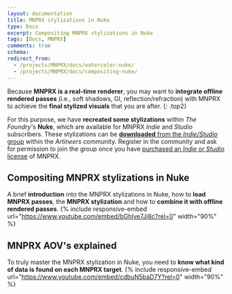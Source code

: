 ```yaml
---
layout: documentation
title: MNPRX stylizations in Nuke
type: Docs
excerpt: Compositing MNPRX stylizations in Nuke
tags: [Docs, MNPRX]
comments: true
schema:
redirect_from:
  - /projects/MNPRX/docs/watercolor-nuke/
  - /projects/MNPRX/docs/compositing-nuke/
---
```


Because **MNPRX is a real-time renderer**, you may want to **integrate offline rendered passes** (i.e., soft shadows, GI, reflection/refraction) with MNPRX to achieve the **final stylized visuals** that you are after.
{: .top2}

For this purpose, we have **recreated some stylizations** within _The Foundry_'s **Nuke**, which are available for MNPRX _Indie_ and _Studio_ subscribers. These stylizations can be [**downloaded** from the _Indie/Studio_ group](https://community.artineering.io/groups/1315682) within the _Artineers_ community. Register in the community and ask for permission to join the group once you have [purchased an _Indie_ or _Studio_ license](/software/MNPRX/#getit) of MNPRX.

## Compositing MNPRX stylizations in Nuke
A brief **introduction** into the MNPRX stylizations in Nuke, how to **load MNPRX passes**, the **MNPRX stylization** and how to **combine it with offline rendered passes**.
{% include responsive-embed url="https://www.youtube.com/embed/bGhlye7Ji8c?rel=0" width="90%" %}

## MNPRX AOV's explained
To truly master the MNPRX stylization in Nuke, you need to **know what kind of data is found on each MNPRX target**.
{% include responsive-embed url="https://www.youtube.com/embed/cdbuN5baD7Y?rel=0" width="90%" %}
